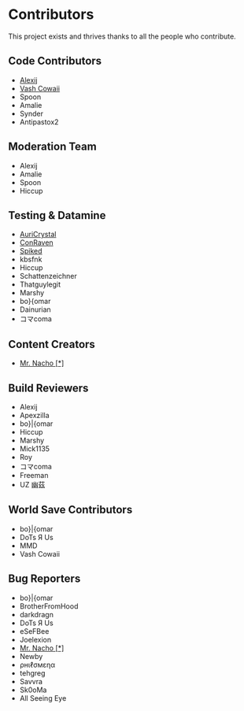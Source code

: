 # Contributors

This project exists and thrives thanks to all the people who contribute.

## Code Contributors

- [Alexij](https://www.youtube.com/watch?v=dQw4w9WgXcQ)
- [Vash Cowaii](https://cowaii.io)
- Spoon
- Amalie
- Synder
- Antipastox2

## Moderation Team
- Alexij
- Amalie
- Spoon
- Hiccup
  
## Testing & Datamine

- [AuriCrystal](https://www.youtube.com/@AuriCrystal/)
- [ConRaven](https://www.youtube.com/c/ConstantineRavens)
- [Spiked](https://www.youtube.com/@newspiked7385)
- kbsfnk
- Hiccup
- Schattenzeichner
- Thatguylegit
- Marshy
- bo}{omar
- Dainurian
- コマcoma

## Content Creators

- [Mr. Nacho [\*] ](https://www.youtube.com/@Mr-Nacho420)

## Build Reviewers

- Alexij
- Apexzilla
- bo}|{omar
- Hiccup
- Marshy
- Mick1135
- Roy
- コマcoma
- Freeman
- UZ 幽茲
  
## World Save Contributors

- bo}|{omar
- DoTs Я Us
- MMD
- Vash Cowaii
  
## Bug Reporters

- bo}|{omar
- BrotherFromHood
- darkdragn
- DoTs Я Us
- eSeFBee
- Joelexion
- [Mr. Nacho [\*] ](https://www.youtube.com/@Mr-Nacho420)
- Newby
- ρнιℓσмεηα
- tehgreg
- Savvra
- Sk0oMa
- All Seeing Eye
